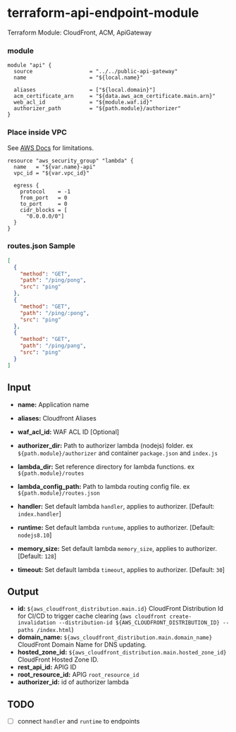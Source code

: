 # terraform-api-endpoint-module
Terraform Module: CloudFront, ACM, ApiGateway


### module
```hcl-terraform
module "api" {
  source                  = "../../public-api-gateway"
  name                    = "${local.name}"

  aliases                 = ["${local.domain}"]
  acm_certificate_arn     = "${data.aws_acm_certificate.main.arn}"
  web_acl_id              = "${module.waf.id}"
  authorizer_path         = "${path.module}/authorizer"
}
```

### Place inside VPC
See [AWS Docs](https://docs.aws.amazon.com/lambda/latest/dg/vpc.html) for limitations.
```hcl-terraform
resource "aws_security_group" "lambda" {
  name   = "${var.name}-api"
  vpc_id = "${var.vpc_id}"

  egress {
    protocol    = -1
    from_port   = 0
    to_port     = 0
    cidr_blocks = [
      "0.0.0.0/0"]
  }
}
```

### routes.json Sample

```json
[
  {
    "method": "GET",
    "path": "/ping/pong",
    "src": "ping"
  },
  {
    "method": "GET",
    "path": "/ping/:pong",
    "src": "ping"
  },
  {
    "method": "GET",
    "path": "/ping/pang",
    "src": "ping"
  }
]
```

## Input
- **name:** Application name
- **aliases:** Cloudfront Aliases
- **waf_acl_id:** WAF ACL ID [Optional]

- **authorizer_dir:** Path to authorizer lambda (nodejs) folder. ex `${path.module}/authorizer` and container `package.json` and `index.js`
- **lambda_dir:** Set reference directory for lambda functions. ex `${path.module}/routes`
- **lambda_config_path:** Path to lambda routing config file. ex `${path.module}/routes.json`

- **handler:** Set default lambda `handler`, applies to authorizer. [Default: `index.handler`]
- **runtime:** Set default lambda `runtume`, applies to authorizer. [Default: `nodejs8.10`]
- **memory_size:** Set default lambda `memory_size`, applies to authorizer. [Default: `128`]
- **timeout:** Set default lambda `timeout`, applies to authorizer. [Default: `30`]

## Output
- **id:** `${aws_cloudfront_distribution.main.id}` CloudFront Distribution Id for CI/CD to trigger cache clearing (`aws cloudfront create-invalidation --distribution-id ${AWS_CLOUDFRONT_DISTRIBUTION_ID} --paths /index.html`)
- **domain_name:** `${aws_cloudfront_distribution.main.domain_name}` CloudFront Domain Name for DNS updating.
- **hosted_zone_id:** `${aws_cloudfront_distribution.main.hosted_zone_id}` CloudFront Hosted Zone ID.
- **rest_api_id:** APIG ID
- **root_resource_id:** APIG `root_resource_id`
- **authorizer_id:** id of authorizer lambda

## TODO
- [ ] connect `handler` and `runtime` to endpoints
